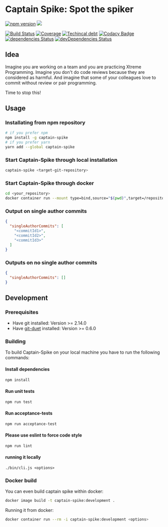 # Captain Spike: Spot the spiker

[![npm version](https://badge.fury.io/js/captain-spike.svg)](https://badge.fury.io/js/captain-spike)
[![](https://images.microbadger.com/badges/image/jaedle/captain-spike.svg)](https://microbadger.com/images/jaedle/captain-spike "Get your own image badge on microbadger.com")

[![Build Status](https://travis-ci.com/jaedle/captain-spike.svg?branch=master)](https://travis-ci.com/jaedle/captain-spike)
[![Coverage](https://sonarcloud.io/api/project_badges/measure?project=captain-spike&metric=coverage)](https://sonarcloud.io/dashboard?id=captain-spike)
[![Techincal debt](https://sonarcloud.io/api/project_badges/measure?project=captain-spike&metric=sqale_index)](https://sonarcloud.io/dashboard?id=captain-spike)
[![Codacy Badge](https://api.codacy.com/project/badge/Grade/f9a9a0080d8f4370b73b45e730ffe1fc)](https://www.codacy.com/app/jaedle/captain-spike?utm_source=github.com&amp;utm_medium=referral&amp;utm_content=jaedle/captain-spike&amp;utm_campaign=Badge_Grade)
[![dependencies Status](https://david-dm.org/jaedle/captain-spike/status.svg)](https://david-dm.org/jaedle/captain-spike)
[![devDependencies Status](https://david-dm.org/jaedle/captain-spike/dev-status.svg)](https://david-dm.org/jaedle/captain-spike?type=dev)

## Idea

Imagine you are working on a team and you are practicing Xtreme Programming.
Imagine you don't do code reviews because they are considered as harmful.
And imagine that some of your colleagues love to commit without review or pair programming.

Time to stop this!

## Usage

### Installating from npm repository

```sh
# if you prefer npm
npm install -g captain-spike
# if you prefer yarn
yarn add --global captain-spike
```

### Start Captain-Spike through local installation

```sh
captain-spike <target-git-repository>
```

### Start Captain-Spike through docker

```sh
cd <your_repository>
docker container run --mount type=bind,source="$(pwd)",target=/repository,readonly --rm -i jaedle/captain-spike:latest
```


### Output on single author commits

```json
{
  "singleAuthorCommits": [
    "<commitId1>",
    "<commitId2>",
    "<commitId3>"
  ]
}
```

### Outputs on no single author commits

```json
{
  "singleAuthorCommits": []
}
```

## Development

### Prerequisites

- Have git installed: Version >= 2.14.0
- Have [git-duet](https://github.com/git-duet/git-duet) installed: Version >= 0.6.0

### Building

To build Captain-Spike on your local machine you have to run the following commands:

#### Install dependencies

```sh
npm install
```

#### Run unit tests

```sh
npm run test
```

#### Run acceptance-tests

```sh
npm run acceptance-test
```

#### Please use eslint to force code style

```sh
npm run lint
```

#### running it locally

```
./bin/cli.js <options>
```

### Docker build

You can even build captain spike within docker:

```sh
docker image build -t captain-spike:development .
```

Running it from docker:

```sh
docker container run --rm -i captain-spike:development <options>
```
